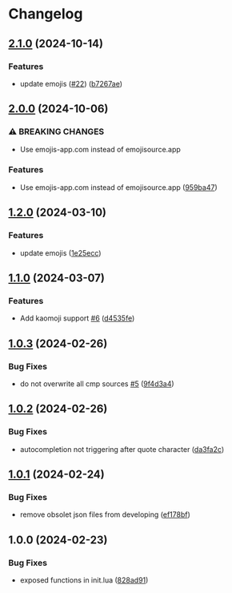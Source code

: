 # Changelog

## [2.1.0](https://github.com/Allaman/emoji.nvim/compare/v2.0.0...v2.1.0) (2024-10-14)


### Features

* update emojis ([#22](https://github.com/Allaman/emoji.nvim/issues/22)) ([b7267ae](https://github.com/Allaman/emoji.nvim/commit/b7267aec95c95fdfeb71e1f2133623bc590df6ef))

## [2.0.0](https://github.com/Allaman/emoji.nvim/compare/v1.2.0...v2.0.0) (2024-10-06)


### ⚠ BREAKING CHANGES

* Use emojis-app.com instead of emojisource.app

### Features

* Use emojis-app.com instead of emojisource.app ([959ba47](https://github.com/Allaman/emoji.nvim/commit/959ba4733f7d5f23803727559c444cc91767dc1c))

## [1.2.0](https://github.com/Allaman/emoji.nvim/compare/v1.1.0...v1.2.0) (2024-03-10)


### Features

* update emojis ([1e25ecc](https://github.com/Allaman/emoji.nvim/commit/1e25eccb6a46cd65dec7051c9db7356fe2234b40))

## [1.1.0](https://github.com/Allaman/emoji.nvim/compare/v1.0.3...v1.1.0) (2024-03-07)


### Features

* Add kaomoji support [#6](https://github.com/Allaman/emoji.nvim/issues/6) ([d4535fe](https://github.com/Allaman/emoji.nvim/commit/d4535fe0bad708e606bb01cae50c05f7f2f69431))

## [1.0.3](https://github.com/Allaman/emoji.nvim/compare/v1.0.2...v1.0.3) (2024-02-26)


### Bug Fixes

* do not overwrite all cmp sources [#5](https://github.com/Allaman/emoji.nvim/issues/5) ([9f4d3a4](https://github.com/Allaman/emoji.nvim/commit/9f4d3a418ae1478d2eee6e200d6a390c72256c9e))

## [1.0.2](https://github.com/Allaman/emoji.nvim/compare/v1.0.1...v1.0.2) (2024-02-26)


### Bug Fixes

* autocompletion not triggering after quote character ([da3fa2c](https://github.com/Allaman/emoji.nvim/commit/da3fa2c4b9521aabd8b01d2d7547839a3ac8f42e))

## [1.0.1](https://github.com/Allaman/emoji.nvim/compare/v1.0.0...v1.0.1) (2024-02-24)


### Bug Fixes

* remove obsolet json files from developing ([ef178bf](https://github.com/Allaman/emoji.nvim/commit/ef178bf8ca03260619aa6dc750a6525e58f82aed))

## 1.0.0 (2024-02-23)


### Bug Fixes

* exposed functions in init.lua ([828ad91](https://github.com/Allaman/emoji.nvim/commit/828ad9120312d5bcbdf934dc11d8a82d8d79ab97))
